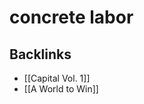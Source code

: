 # concrete labor



<a id="org4829517"></a>

## Backlinks

-   [[Capital Vol. 1]]
-   [[A World to Win]]
